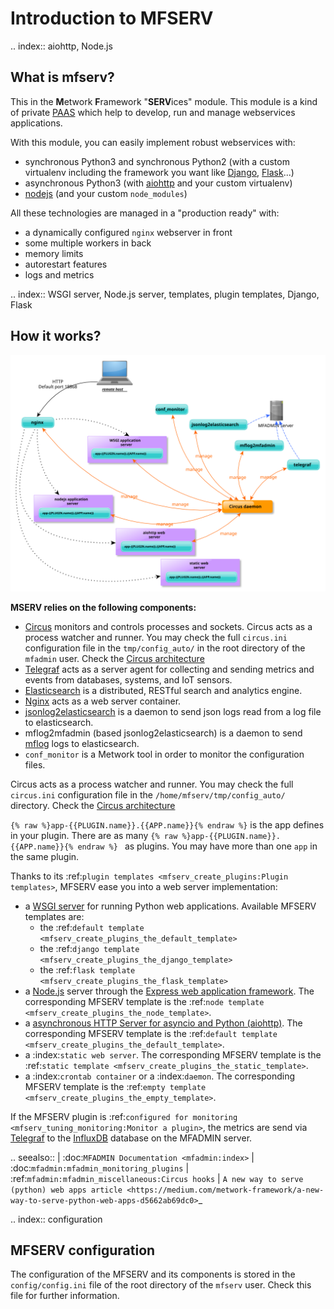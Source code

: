 # Introduction to MFSERV

.. index:: aiohttp, Node.js
## What is mfserv?

This in the **M**etwork **F**ramework "**SERV**ices" module. This module is a kind of private [PAAS](https://en.wikipedia.org/wiki/Platform_as_a_service) which help to develop, run and manage webservices applications.

With this module, you can easily implement robust webservices with:

- synchronous Python3 and synchronous Python2 (with a custom virtualenv including the framework you want like [Django](https://www.djangoproject.com/), [Flask](http://flask.pocoo.org/)...)
- asynchronous Python3 (with [aiohttp](https://aiohttp.readthedocs.io/) and your custom virtualenv)
- [nodejs](http://nodejs.org) (and your custom `node_modules`)

All these technologies are managed in a "production ready" with:

- a dynamically configured `nginx` webserver in front
- some multiple workers in back
- memory limits
- autorestart features
- logs and metrics

.. index:: WSGI server, Node.js server, templates, plugin templates, Django, Flask
## How it works?

![image](overall_architecture.svg)

**MSERV relies on the following components:**

- [Circus](https://circus.readthedocs.io/en/latest/) monitors and controls processes and sockets. Circus acts as a process watcher and runner. You may check the full `circus.ini` configuration file in the `tmp/config_auto/` in the root directory of the `mfadmin` user. Check the [Circus architecture](https://circus.readthedocs.io/en/latest/design/architecture/)
- [Telegraf](https://docs.influxdata.com/telegraf/) acts as a server agent for collecting and sending metrics and events from databases, systems, and IoT sensors.
- [Elasticsearch](https://www.elastic.co/products/elasticsearch) is a distributed, RESTful search and analytics engine.
- [Nginx](https://www.nginx.com/) acts as a web server container.
- [jsonlog2elasticsearch](https://github.com/metwork-framework/jsonlog2elasticsearch) is a daemon to send json logs read from a log file to elasticsearch.
- mflog2mfadmin (based jsonlog2elasticsearch) is a daemon to send [mflog](https://github.com/metwork-framework/mflog) logs to elasticsearch.
- `conf_monitor` is a Metwork tool in order to monitor the configuration files.

Circus acts as a process watcher and runner. You may check the full `circus.ini` configuration file in the `/home/mfserv/tmp/config_auto/` directory. Check the [Circus architecture](https://circus.readthedocs.io/en/latest/design/architecture/)

`{% raw %}app-{{PLUGIN.name}}.{{APP.name}}{% endraw %}` is the app defines in your plugin.  There are as many `{% raw %}app-{{PLUGIN.name}}.{{APP.name}}{% endraw %} ` as plugins. You may have more than one `app` in the same plugin.


Thanks to its :ref:`plugin templates <mfserv_create_plugins:Plugin templates>`,  MFSERV ease you into a web server implementation:
- a [WSGI server](https://www.python.org/dev/peps/pep-3333/) for running Python web applications. Available MFSERV templates are:
    - the :ref:`default template <mfserv_create_plugins_the_default_template>`
    - the :ref:`django template <mfserv_create_plugins_the_django_template>`
    - the :ref:`flask template <mfserv_create_plugins_the_flask_template>`
- a [Node.js](https://nodejs.org/) server through the [Express web application framework](https://expressjs.com/). The corresponding MFSERV template is the :ref:`node template <mfserv_create_plugins_the_node_template>`.
- a [asynchronous HTTP Server for asyncio and Python (aiohttp)](https://aiohttp.readthedocs.io/en/stable/web.html). The corresponding MFSERV template is the :ref:`default template <mfserv_create_plugins_the_default_template>`.
- a :index:`static web server`. The corresponding MFSERV template is the :ref:`static template <mfserv_create_plugins_the_static_template>`.
- a :index:`crontab container` or a :index:`daemon`. The corresponding MFSERV template is the :ref:`empty template <mfserv_create_plugins_the_empty_template>`.

If the MFSERV plugin is :ref:`configured for monitoring <mfserv_tuning_monitoring:Monitor a plugin>`, the metrics are send via [Telegraf](https://docs.influxdata.com/telegraf/) to the [InfluxDB](https://docs.influxdata.com/influxdb/) database on the MFADMIN server.

.. seealso::
    | :doc:`MFADMIN Documentation <mfadmin:index>`
    | :doc:`mfadmin:mfadmin_monitoring_plugins`
    | :ref:`mfadmin:mfadmin_miscellaneous:Circus hooks`
    | `A new way to serve (python) web apps article <https://medium.com/metwork-framework/a-new-way-to-serve-python-web-apps-d5662ab69dc0>`_

.. index:: configuration
## MFSERV configuration

The configuration of the MFSERV and its components is stored in the `config/config.ini` file of the root directory of the `mfserv` user. Check this file for further information.

<!--
Intentional comment to prevent m2r from generating bad rst statements when the file ends with a block .. xxx ::
-->
